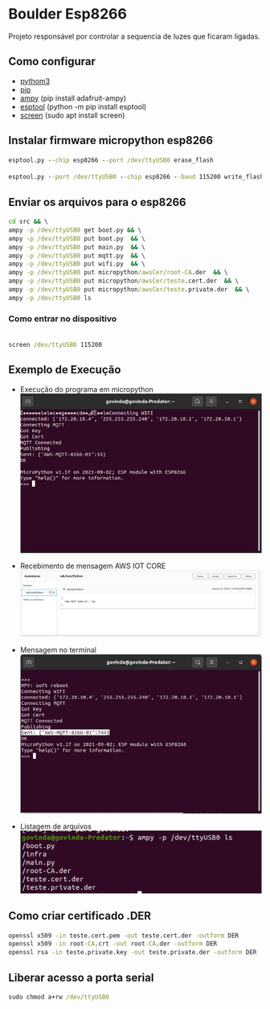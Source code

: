 # Boulder Esp8266

Projeto responsável por controlar a sequencia de luzes que ficaram ligadas.

## Como configurar

* [pythom3](https://linuxize.com/post/how-to-install-python-3-9-on-ubuntu-20-04/)
* [pip](https://linuxize.com/post/how-to-install-pip-on-ubuntu-20.04/)
* [ampy](https://learn.adafruit.com/micropython-basics-load-files-and-run-code/install-ampy) (pip install adafruit-ampy)
* [esptool](https://micropython.org/download/esp8266/) (python -m pip install esptool)
* [screen](/...) (sudo apt install screen)

##  Instalar firmware micropython esp8266

```cmd
esptool.py --chip esp8266 --port /dev/ttyUSB0 erase_flash

esptool.py --port /dev/ttyUSB0 --chip esp8266 --baud 115200 write_flash --flash_size=detect -fm dout 0 esp8266-20210902-v1.17.bin
```

##  Enviar os arquivos para o esp8266

```cmd
cd src && \
ampy -p /dev/ttyUSB0 get boot.py && \
ampy -p /dev/ttyUSB0 put boot.py  && \
ampy -p /dev/ttyUSB0 put main.py  && \
ampy -p /dev/ttyUSB0 put mqtt.py  && \
ampy -p /dev/ttyUSB0 put wifi.py  && \
ampy -p /dev/ttyUSB0 put micropython/awsCer/root-CA.der  && \
ampy -p /dev/ttyUSB0 put micropython/awsCer/teste.cert.der  && \
ampy -p /dev/ttyUSB0 put micropython/awsCer/teste.private.der  && \
ampy -p /dev/ttyUSB0 ls
```
###  Como entrar no dispositivo

```cmd

screen /dev/ttyUSB0 115200

```

## Exemplo de Execução

- Execução do programa em micropython
![Execução do programa em micropython](/docs/img/exemplo-execucao.jpeg?raw=true "Execução do programa em micropython")

- Recebimento de mensagem AWS IOT CORE
![Recebimento de mensagem AWS IOT CORE](/docs/img/exemplo-recebimento-mgs-aws.jpeg?raw=true "Recebimento de mensagem AWS IOT CORE")

- Mensagem no terminal
![Mensagem no terminal](/docs/img/informativo-de-msg.jpeg?raw=true "Mensagem no terminal")

- Listagem de arquivos
![Listagem de arquivos](/docs/img/ls-no-esp.jpeg?raw=true "Listagem de arquivos")

## Como criar certificado .DER

```cmd
openssl x509 -in teste.cert.pem -out teste.cert.der -outform DER
openssl x509 -in root-CA.crt -out root-CA.der -outform DER
openssl rsa -in teste.private.key -out teste.private.der -outform DER
```

## Liberar acesso a porta serial

```cmd
sudo chmod a+rw /dev/ttyUSB0 
```